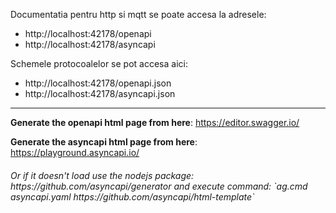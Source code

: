 Documentatia pentru http si mqtt se poate accesa la adresele:
- http://localhost:42178/openapi
- http://localhost:42178/asyncapi

Schemele protocoalelor se pot accesa aici:
- http://localhost:42178/openapi.json 
- http://localhost:42178/asyncapi.json

<hr>

**Generate the openapi html page from here**: https://editor.swagger.io/

**Generate the asyncapi html page from here**: https://playground.asyncapi.io/

<h6>
Or if it doesn't load use the nodejs package: https://github.com/asyncapi/generator
and execute command: `ag.cmd asyncapi.yaml https://github.com/asyncapi/html-template`
</h6>
